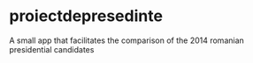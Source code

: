 proiectdepresedinte
===================

A small app that facilitates the comparison of the 2014 romanian presidential candidates
